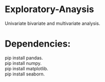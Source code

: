 # Exploratory-Anaysis
Univariate bivariate and multivariate analysis.

# Dependencies:   
pip install pandas.          
pip install numpy.             
pip install matplotlib.                   
pip install seaborn.        
